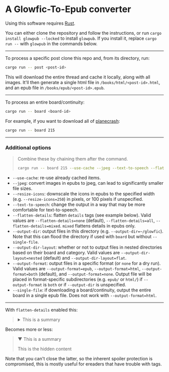 # A Glowfic-To-Epub converter

Using this software requires [Rust](https://www.rust-lang.org/tools/install).

You can either clone the repository and follow the instructions, or run `cargo install glowpub --locked` to install `glowpub`. If you install it, replace `cargo run --` with `glowpub` in the commands below.

---

To process a specific post clone this repo and, from its directory, run:
```sh
cargo run -- post <post-id>
```

This will download the entire thread and cache it locally, along with all images.
It'll then generate a single html file in `/books/html/<post-id>.html`, and an epub file in `/books/epub/<post-id>.epub`.

---

To process an entire board/continuity:
```sh
cargo run -- board <board-id>
```

For example, if you want to download all of [planecrash](https://glowfic.com/boards/215):
```sh
cargo run -- board 215
```

---

### Additional options

> Combine these by chaining them after the command.
> 
> ```sh
> cargo run -- board 215 --use-cache --jpeg --text-to-speech --flatten-details=mixed --single-file
> ```

- `--use-cache`: re-use already cached items.
- `--jpeg`: convert images in epubs to jpeg, can lead to significantly smaller file sizes.
- `--resize-icons`: downscale the icons in epubs to the specified width (e.g. `--resize-icons=250`) in pixels, or 100 pixels if unspecified.
- `--text-to-speech`: change the output in a way that may be more comfortable for text-to-speech.
- `--flatten-details`: flatten `details` tags (see example below).
  Valid values are `--flatten-details=none` (default), `--flatten-details=all`, `--flatten-details=mixed`. `mixed` flattens details in epubs only.
- `--output-dir`: output files in this directory (e.g. `--output-dir=~/glowfic`).
  Note that this can flood the directory if used with `board` but without `--single-file`.
- `--output-dir-layout`: whether or not to output files in nested directories based on their board and category.
  Valid values are `--output-dir-layout=nested` (default) and `--output-dir-layout=flat`.
- `--output-format`: output files in a specific format (or `none` for a dry run).
  Valid values are `--output-format=epub`, `--output-format=html`, `--output-format=both` (default), and `--output-format=none`.
  Output file will be placed in format-specific subdirectories (e.g. `epub/` or `html/`) if `--output-format` is `both` or if `--output-dir` is unspecified.
- `--single-file`: if downloading a board/continuity, output the entire board in a single epub file. Does not work with `--output-format=html`.

---

With `flatten-details` enabled this:
> <details>
> <summary>This is a summary</summary>
> This is the hidden content
> </details>

Becomes more or less:

> ▼ This is a summary
> 
> This is the hidden content

Note that you can't close the latter, so the inherent spoiler protection is compromised, this is mostly useful for ereaders that have trouble with tags.